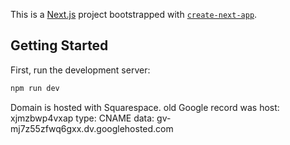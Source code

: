 This is a [Next.js](https://nextjs.org/) project bootstrapped with [`create-next-app`](https://github.com/vercel/next.js/tree/canary/packages/create-next-app).

## Getting Started

First, run the development server:

```bash
npm run dev
```

Domain is hosted with Squarespace.
old Google record was
host: xjmzbwp4vxap
type: CNAME
data: gv-mj7z55zfwq6gxx.dv.googlehosted.com
